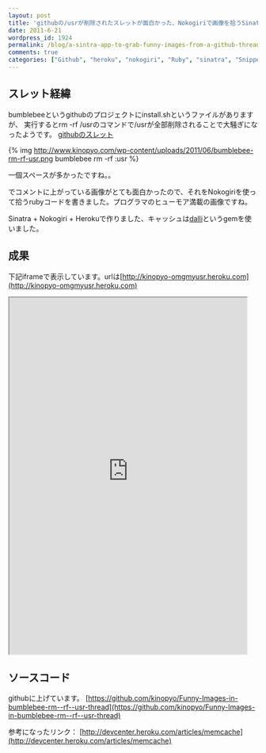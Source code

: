 ```yaml
---
layout: post
title: 'githubの/usrが削除されたスレットが面白かった、Nokogiriで画像を拾うSinatra appを書いた'
date: 2011-6-21
wordpress_id: 1924
permalink: /blog/a-sintra-app-to-grab-funny-images-from-a-github-thread
comments: true
categories: ["Github", "heroku", "nokogiri", "Ruby", "sinatra", "Snippet"]
---
```

## スレット経緯
bumblebeeというgithubのプロジェクトにinstall.shというファイルがありますが、
実行するとrm -rf /usrのコマンドで/usrが全部削除されることで大騒ぎになったようです。
[githubのスレット](https://github.com/MrMEEE/bumblebee/commit/a047be85247755cdbe0acce6f1dafc8beb84f2ac)

{% img http://www.kinopyo.com/wp-content/uploads/2011/06/bumblebee-rm-rf-usr.png bumblebee rm -rf :usr %}

一個スペースが多かったですね。。

でコメントに上がっている画像がとても面白かったので、それをNokogiriを使って拾うrubyコードを書きました。プログラマのヒューモア満載の画像ですね。

Sinatra + Nokogiri + Herokuで作りました、キャッシュは[dalli](https://github.com/mperham/dalli)というgemを使いました。

## 成果
下記iframeで表示しています。urlは[http://kinopyo-omgmyusr.heroku.com](http://kinopyo-omgmyusr.heroku.com)
<iframe src="http://kinopyo-omgmyusr.heroku.com/" scrolling="yes" width="480" height="720" >
</iframe>

## ソースコード
githubに上げています。
[https://github.com/kinopyo/Funny-Images-in-bumblebee-rm--rf--usr-thread](https://github.com/kinopyo/Funny-Images-in-bumblebee-rm--rf--usr-thread)


参考になったリンク：
[http://devcenter.heroku.com/articles/memcache](http://devcenter.heroku.com/articles/memcache)
